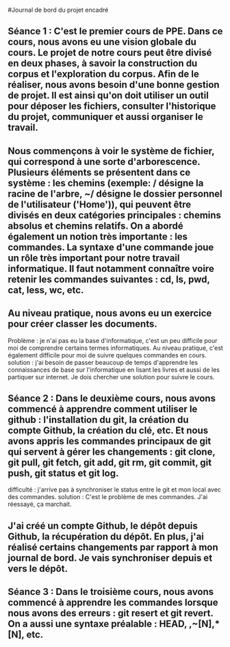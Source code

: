 #Journal de bord du projet encadré  

## Séance 1 : C'est le premier cours de PPE. Dans ce cours, nous avons eu une vision globale du cours. Le projet de notre cours peut être divisé en deux phases, à savoir la construction du corpus et l'exploration du corpus.  Afin de le réaliser, nous avons besoin d'une bonne gestion de projet. Il est ainsi qu'on doit utiliser un outil pour déposer les fichiers, consulter l'historique du projet, communiquer et aussi organiser le travail. 
## Nous commençons à voir le système de fichier, qui correspond à une sorte d'arborescence. Plusieurs éléments se présentent dans ce système : les chemins (exemple: / désigne la racine de l'arbre, ~/ désigne le dossier personnel de l'utilisateur ('Home')), qui peuvent être divisés en deux catégories principales : chemins absolus et chemins relatifs. On a abordé également un notion très importante : les commandes. La syntaxe d'une commande joue un rôle très important pour notre travail informatique. Il faut notamment connaître voire retenir les commandes suivantes : cd, ls, pwd, cat, less, wc, etc. 
## Au niveau pratique, nous avons eu un exercice pour créer classer les documents.
Problème : je n'ai pas eu la base d'informatique, c'est un peu difficile pour moi de comprendre certains termes informatiques. Au niveau pratique, c'est également difficile pour moi de suivre quelques commandes en cours. 
solution : j'ai besoin de passer beaucoup de temps d'apprendre les connaissances de base sur l'informatique en lisant les livres et aussi de les partiquer sur internet. Je dois chercher une solution pour suivre le cours. 

## Séance 2 : Dans le deuxième cours, nous avons commencé à apprendre comment utiliser le github : l'installation du git, la création du compte Github, la création du clé, etc. Et nous avons appris les commandes principaux de git qui servent à gérer les changements : git clone, git pull, git fetch, git add, git rm, git commit, git push, git status et git log.   
difficulté : j'arrive pas à synchroniser le status entre le git et mon local avec des commandes.
solution : C'est le problème de mes commandes. J'ai réessayé, ça marchait. 
## J'ai créé un compte Github, le dépôt depuis Github, la récupération du dépôt. En plus, j'ai réalisé certains changements par rapport à mon journal de bord. Je vais synchroniser depuis et vers le dépôt. 

## Séance 3 : Dans le troisième cours, nous avons commencé à apprendre les commandes lorsque nous avons des erreurs : git resert et git revert. On a aussi une syntaxe préalable : HEAD, <tag>,~[N],*[N], etc. 
